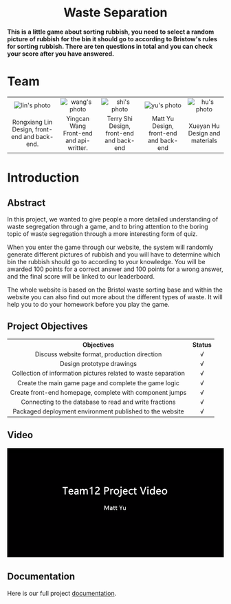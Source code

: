 <h1 align='center'>Waste Separation</h1>

**This is a little game about sorting rubbish, you need to select a random picture of rubbish for the bin it should go to according to Bristow's rules for sorting rubbish. There are ten questions in total and you can check your score after you have answered.**

# Team

<table style="width:100%">
    <tr>
        <td style="text-align: center;"><img src="https://avatars.githubusercontent.com/u/72544310?s=64&v=4" alt="lin's photo" width="100"></td>
        <td style="text-align: center;"><img src="https://avatars.githubusercontent.com/u/78803621?s=64&v=4" alt="wang's photo" width="100"></td>
        <td style="text-align: center;"><img src="https://avatars.githubusercontent.com/u/78803465?s=64&v=4" alt="shi's photo" width="100"></td>
        <td style="text-align: center;"><img src="https://avatars.githubusercontent.com/u/56572092?s=64&v=4" alt="yu's photo" width="100"></td>
        <td style="text-align: center;"><img src="https://avatars.githubusercontent.com/u/75314804?s=64&v=4" alt="hu's photo" width="100"></td>
    </tr>
    <tr>
        <td colspan="1" style="text-align: center;">Rongxiang Lin <br>Design, front-end and back-end.</td>
        <td colspan="1" style="text-align: center;">Yingcan Wang <br>Front-end and api-writter.</td>
        <td colspan="1" style="text-align: center;">Terry Shi <br>Design, front-end and back-end</td>
        <td colspan="1" style="text-align: center;">Matt Yu <br>Design, front-end and back-end</td>
        <td colspan="1" style="text-align: center;">Xueyan Hu <br>Design and materials</td>
    </tr>
</table>

# Introduction

## Abstract

In this project, we wanted to give people a more detailed understanding of waste segregation through a game, and to bring attention to the boring topic of waste segregation through a more interesting form of quiz.

When you enter the game through our website, the system will randomly generate different pictures of rubbish and you will have to determine which bin the rubbish should go to according to your knowledge. You will be awarded 100 points for a correct answer and 100 points for a wrong answer, and the final score will be linked to our leaderboard.

The whole website is based on the Bristol waste sorting base and within the website you can also find out more about the different types of waste. It will help you to do your homework before you play the game.

Project Objectives
-------------

<table style="width:100%">
    <tr>
        <th colspan="1" style="text-align: center;">Objectives</th>
        <th colspan="1" style="text-align: center;">Status</th>
    </tr>
    <tr>
        <td colspan="1" style="text-align: center;">Discuss website format, production direction</td>
        <td colspan="1" style="text-align: center;">√</td>
    </tr>
    <tr>
        <td colspan="1" style="text-align: center;">Design prototype drawings</td>
        <td colspan="1" style="text-align: center;">√</td>
    </tr>
     <tr>
        <td colspan="1" style="text-align: center;">Collection of information pictures related to waste separation</td>
        <td colspan="1" style="text-align: center;">√</td>
    </tr>
    <tr>
        <td colspan="1" style="text-align: center;">Create the main game page and complete the game logic</td>
        <td colspan="1" style="text-align: center;">√</td>
    </tr>
    <tr>
        <td colspan="1" style="text-align: center;">Create front-end homepage, complete with component jumps</td>
        <td colspan="1" style="text-align: center;">√</td>
    </tr>
    <tr>
        <td colspan="1" style="text-align: center;">Connecting to the database to read and write fractions</td>
        <td colspan="1" style="text-align: center;">√</td>
    </tr>
    <tr>
        <td colspan="1" style="text-align: center;">Packaged deployment environment published to the website</td>
        <td colspan="1" style="text-align: center;">√</td>
    </tr>
</table>

## Video

<div align=center><a href="https://www.bilibili.com/video/bv1v541137ve"><img width="700" src="https://github.com/LIAM-LIN/COMSM1401-DESK12/blob/main/Report/img/video.png?raw=true" alt = "gov"/></a></div>

Documentation
-----

Here is our full project <a href="https://github.com/LIAM-LIN/COMSM1401-DESK12/tree/main/Report">documentation</a>.

